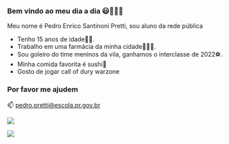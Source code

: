 ### Bem vindo ao meu dia a dia 😃🤨🙋‍♂️

Meu nome é Pedro Enrico Santinoni Pretti, sou aluno da rede pública 

- Tenho 15 anos de idade👨‍⚕️.
- Trabalho em uma farmácia da minha cidade💊👨‍⚕️.
- Sou goleiro do time meninos da vila, ganhamos o interclasse de 2022⚽️.
- Minha comida favorita é sushi🍣
- Gosto de jogar call of dury warzone

### Por favor me ajudem

📫 pedro.pretti@escola.pr.gov.br

![](https://media.tenor.com/MRD8R-JrduYAAAAC/goat-goat-lick.gif)

![](https://media.tenor.com/_nTxGxrtdmwAAAAd/goat-goats-of-sui.gif)
